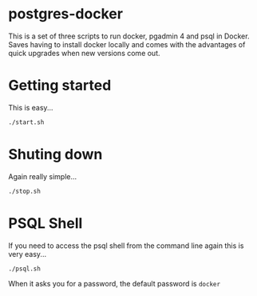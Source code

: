 # postgres-docker

This is a set of three scripts to run docker, pgadmin 4
and psql in Docker.  Saves having to install docker locally
and comes with the advantages of quick upgrades when new 
versions come out.

# Getting started

This is easy... 

```bash
./start.sh
```

# Shuting down

Again really simple...

```bash
./stop.sh
```

# PSQL Shell

If you need to access the psql shell from the command
line again this is very easy...

```bash
./psql.sh
```

When it asks you for a password, the default password
is `docker`
